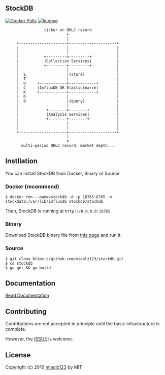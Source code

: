## StockDB

[![Docker Pulls](https://img.shields.io/docker/pulls/mashape/kong.svg)](https://hub.docker.com/r/stockdb/stockdb/)
[![license](https://img.shields.io/github/license/mashape/apistatus.svg)](https://github.com/miaolz123/stockdb)

```
                 ticker or OHLC record
                           +
                           |
     +---------------------+---------------------+
     |                     |                     |
     |                     |                     |
     |           +---------v---------+           |
     |           |Collection Services|           |
     |           +---------+---------+           |
     |                     |                     |
     |  S                  |(store)              |
     |  T                  |                     |
     |  O     +------------v------------+        |
     |  C     |InfluxDB OR ElasticSearch|        |
     |  K     +------------+------------+        |
     |  D                  |                     |
     |  B                  |(query)              |
     |                     |                     |
     |            +--------v--------+            |
     |            |Analysis Services|            |
     |            +--------+--------+            |
     |                     |                     |
     |                     |                     |
     +---------------------+---------------------+
                           |
                           v
       multi-period OHLC record, market depth...
```

## Instllation

You can install StockDB from Docker, Binary or Source.

### Docker (recommend)

``` shell
$ docker run --name=stockdb -d -p 18765:8765 -v stockdata:/var/lib/influxdb stockdb/stockdb
```

Then, StockDB is running at `http://0.0.0.0:18765`.

### Binary

Download StockDB binary file from [this page](https://github.com/miaolz123/stockdb/releases) and run it.

### Source

``` shell
$ git clone https://github.com/miaolz123/stockdb.git
$ cd stockdb
$ go get && go build
```

## Documentation

[Read Documentation](http://docs.stockdb.org/)

## Contributing

Contributions are not accepted in principle until the basic infrastructure is complete.

However, the [ISSUE](https://github.com/miaolz123/stockdb/issues) is welcome.

## License

Copyright (c) 2016 [miaolz123](https://github.com/miaolz123) by MIT
